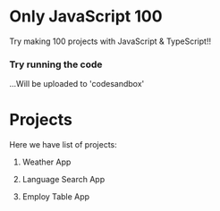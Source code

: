 # Only JavaScript 100

Try making 100 projects with JavaScript & TypeScript!!

### Try running the code

...Will be uploaded to 'codesandbox'

# Projects

Here we have list of projects:

01. Weather App

02. Language Search App

03. Employ Table App